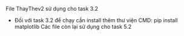 File ThayThev2 sử dụng cho task 3.2
- Đối với task 3.2 để chạy cần install thêm thư viện
CMD: pip install matplotlib
Các file còn lại sử dụng cho task 5.2
